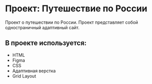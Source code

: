 # Проект: Путешествие по России

Проект о путешествии по России.
Проект представляет собой одностраничный адаптивный сайт.

## В проекте используется:

- HTML
- Figma
- CSS
- Адаптивная верстка
- Grid Layout
